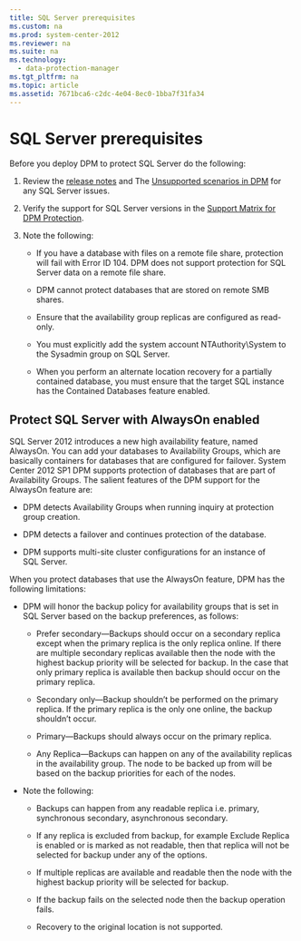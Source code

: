 ```yaml
---
title: SQL Server prerequisites
ms.custom: na
ms.prod: system-center-2012
ms.reviewer: na
ms.suite: na
ms.technology: 
  - data-protection-manager
ms.tgt_pltfrm: na
ms.topic: article
ms.assetid: 7671bca6-c2dc-4e04-8ec0-1bba7f31fa34
---
```

# SQL Server prerequisites
Before you deploy DPM to protect SQL Server do the following:

1.  Review the [release notes](http://technet.microsoft.com/en-us/library/jj860394.aspx) and The [Unsupported scenarios in DPM](assetId:///3e0cd491-3757-4727-90db-eca0c3e6f7fc) for any SQL Server issues.

2.  Verify the support for SQL Server versions in the [Support Matrix for DPM Protection](assetId:///52bed83a-f484-4925-af77-377073737fc4).

3.  Note the following:

    -   If you have a database with files on a remote file share, protection will fail with Error ID 104. DPM does not support protection for SQL Server data on a remote file share.

    -   DPM cannot protect databases that are stored on remote SMB shares.

    -   Ensure that the availability group replicas are configured as read\-only.

    -   You must explicitly add the system account NTAuthority\\System to the Sysadmin group on SQL Server.

    -   When you perform an alternate location recovery for a partially contained database, you must ensure that the target SQL instance has the Contained Databases feature enabled.

## Protect SQL Server with AlwaysOn enabled
SQL Server 2012 introduces a new high availability feature, named AlwaysOn. You can add your databases to Availability Groups, which are basically containers for databases that are configured for failover. System Center 2012 SP1 DPM supports protection of databases that are part of Availability Groups. The salient features of the DPM support for the AlwaysOn feature are:

-   DPM detects Availability Groups when running inquiry at protection group creation.

-   DPM detects a failover and continues protection of the database.

-   DPM supports multi\-site cluster configurations for an instance of SQL Server.

When you protect databases that use the AlwaysOn feature, DPM has the following limitations:

-   DPM will honor the backup policy for availability groups that is set in SQL Server based on the backup preferences, as follows:

    -   Prefer secondary—Backups should occur on a secondary replica except when the primary replica is the only replica online. If there are multiple secondary replicas available then the node with the highest backup priority will be selected for backup. In the case that only primary replica is available then backup should occur on the primary replica.

    -   Secondary only—Backup shouldn’t be performed on the primary replica. If the primary replica is the only one online, the backup shouldn’t occur.

    -   Primary—Backups should always occur on the primary replica.

    -   Any Replica—Backups can happen on any of the availability replicas in the availability group. The node to be backed up from will be based on the backup priorities for each of the nodes.

-   Note the following:

    -   Backups can happen from any readable replica i.e. primary, synchronous secondary, asynchronous secondary.

    -   If any replica is excluded from backup, for example Exclude Replica is enabled or is marked as not readable, then that replica will not be selected for backup under any of the options.

    -   If multiple replicas are available and readable then the node with the highest backup priority will be selected for backup.

    -   If the backup fails on the selected node then the backup operation fails.

    -   Recovery to the original location is not supported.



